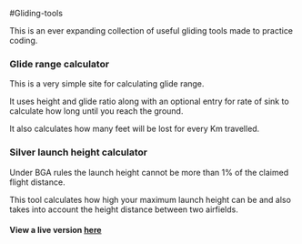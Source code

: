 #Gliding-tools

This is an ever expanding collection of useful gliding tools made to practice coding.

### Glide range calculator

This is a very simple site for calculating glide range.

It uses height and glide ratio along with an optional entry for rate of sink to calculate how long until you reach the ground.

It also calculates how many feet will be lost for every Km travelled.



### Silver launch height calculator

Under BGA rules the launch height cannot be more than 1% of the claimed flight distance.

This tool calculates how high your maximum launch height can be and also takes into account the height distance between two airfields.

#### View a live version [here](http://gliding.clementallen.com/)
